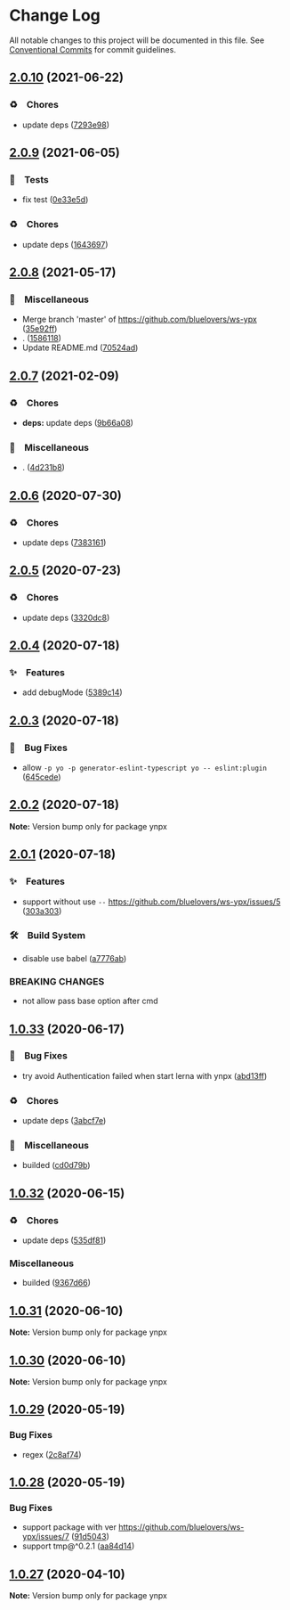 # Change Log

All notable changes to this project will be documented in this file.
See [Conventional Commits](https://conventionalcommits.org) for commit guidelines.

## [2.0.10](https://github.com/bluelovers/ws-ypx/compare/ynpx@2.0.9...ynpx@2.0.10) (2021-06-22)


### ♻️　Chores

* update deps ([7293e98](https://github.com/bluelovers/ws-ypx/commit/7293e9877a3213d7de6dd9349ccc947e1fd80415))





## [2.0.9](https://github.com/bluelovers/ws-ypx/compare/ynpx@2.0.8...ynpx@2.0.9) (2021-06-05)


### 🚨　Tests

* fix test ([0e33e5d](https://github.com/bluelovers/ws-ypx/commit/0e33e5d19f5b9a1cef190d614f29165c465264c2))


### ♻️　Chores

* update deps ([1643697](https://github.com/bluelovers/ws-ypx/commit/1643697a9e6d8dc04415288167013cec8ad56623))





## [2.0.8](https://github.com/bluelovers/ws-ypx/compare/ynpx@2.0.7...ynpx@2.0.8) (2021-05-17)


### 🔖　Miscellaneous

* Merge branch 'master' of https://github.com/bluelovers/ws-ypx ([35e92ff](https://github.com/bluelovers/ws-ypx/commit/35e92ff17be301846a7dbbcd577e2c4e1a38c27e))
* . ([1586118](https://github.com/bluelovers/ws-ypx/commit/15861185de7672cf12238a68c743ea8cb79e2f66))
* Update README.md ([70524ad](https://github.com/bluelovers/ws-ypx/commit/70524ad00a8f3f88ed893a6f4e459d5b3359f265))





## [2.0.7](https://github.com/bluelovers/ws-ypx/compare/ynpx@2.0.6...ynpx@2.0.7) (2021-02-09)


### ♻️　Chores

* **deps:** update deps ([9b66a08](https://github.com/bluelovers/ws-ypx/commit/9b66a0842532a65874f486f00b21cef7b613eec0))


### 🔖　Miscellaneous

* . ([4d231b8](https://github.com/bluelovers/ws-ypx/commit/4d231b8e833f74b6b8c53ae08602d3da05dd7d8f))





## [2.0.6](https://github.com/bluelovers/ws-ypx/compare/ynpx@2.0.5...ynpx@2.0.6) (2020-07-30)


### ♻️　Chores

* update deps ([7383161](https://github.com/bluelovers/ws-ypx/commit/7383161e852e251e01cf4885d9a7ef6cab8f2b73))





## [2.0.5](https://github.com/bluelovers/ws-ypx/compare/ynpx@2.0.4...ynpx@2.0.5) (2020-07-23)


### ♻️　Chores

* update deps ([3320dc8](https://github.com/bluelovers/ws-ypx/commit/3320dc8717b5a762fab4ec0ba1d6af4b53383010))





## [2.0.4](https://github.com/bluelovers/ws-ypx/compare/ynpx@2.0.3...ynpx@2.0.4) (2020-07-18)


### ✨　Features

* add debugMode ([5389c14](https://github.com/bluelovers/ws-ypx/commit/5389c1471972eea0a4959e4bcc0b7490b0295c1e))





## [2.0.3](https://github.com/bluelovers/ws-ypx/compare/ynpx@2.0.2...ynpx@2.0.3) (2020-07-18)


### 🐛　Bug Fixes

* allow `-p yo -p generator-eslint-typescript yo -- eslint:plugin` ([645cede](https://github.com/bluelovers/ws-ypx/commit/645cedeafcdf52d98b66a537c2fedfd06bf443f3))





## [2.0.2](https://github.com/bluelovers/ws-ypx/compare/ynpx@2.0.1...ynpx@2.0.2) (2020-07-18)

**Note:** Version bump only for package ynpx





## [2.0.1](https://github.com/bluelovers/ws-ypx/compare/ynpx@1.0.33...ynpx@2.0.1) (2020-07-18)


### ✨　Features

* support without use `--` https://github.com/bluelovers/ws-ypx/issues/5 ([303a303](https://github.com/bluelovers/ws-ypx/commit/303a30346efc14d25e790738b34244b9124942ac))


### 🛠　Build System

* disable use babel ([a7776ab](https://github.com/bluelovers/ws-ypx/commit/a7776abece957c18145aeac4615923fa746b934f))


### BREAKING CHANGES

* not allow pass base option after cmd





## [1.0.33](https://github.com/bluelovers/ws-ypx/compare/ynpx@1.0.32...ynpx@1.0.33) (2020-06-17)


### 🐛　Bug Fixes

* try avoid Authentication failed when start lerna with ynpx ([abd13ff](https://github.com/bluelovers/ws-ypx/commit/abd13ff673ff1aa5adfde581b2be7de2c32afeca))


### ♻️　Chores

* update deps ([3abcf7e](https://github.com/bluelovers/ws-ypx/commit/3abcf7e3de2aa6945ec4997673c1476abe5f771c))


### 🔖　Miscellaneous

* builded ([cd0d79b](https://github.com/bluelovers/ws-ypx/commit/cd0d79b1c2d9760ddac8d0e686773d67fa6992b9))





## [1.0.32](https://github.com/bluelovers/ws-ypx/compare/ynpx@1.0.31...ynpx@1.0.32) (2020-06-15)


### ♻️　Chores

*  update deps ([535df81](https://github.com/bluelovers/ws-ypx/commit/535df811492b6ce8d61be7e11d0a8db8109e8b56))


### Miscellaneous

* builded ([9367d66](https://github.com/bluelovers/ws-ypx/commit/9367d66a79b6e7606bdc02c69d5cec18d0d2c1aa))





## [1.0.31](https://github.com/bluelovers/ws-ypx/compare/ynpx@1.0.30...ynpx@1.0.31) (2020-06-10)

**Note:** Version bump only for package ynpx





## [1.0.30](https://github.com/bluelovers/ws-ypx/compare/ynpx@1.0.29...ynpx@1.0.30) (2020-06-10)

**Note:** Version bump only for package ynpx





## [1.0.29](https://github.com/bluelovers/ws-ypx/compare/ynpx@1.0.28...ynpx@1.0.29) (2020-05-19)


### Bug Fixes

* regex ([2c8af74](https://github.com/bluelovers/ws-ypx/commit/2c8af74b377d97e7da2efe8602d6aa77d7c2a2ae))





## [1.0.28](https://github.com/bluelovers/ws-ypx/compare/ynpx@1.0.27...ynpx@1.0.28) (2020-05-19)


### Bug Fixes

* support package with ver https://github.com/bluelovers/ws-ypx/issues/7 ([91d5043](https://github.com/bluelovers/ws-ypx/commit/91d5043cb73e79e9ab08a54d0d9371c62cb084cb))
* support tmp@^0.2.1 ([aa84d14](https://github.com/bluelovers/ws-ypx/commit/aa84d14c2090efe88717ac7905424785185c4c88))





## [1.0.27](https://github.com/bluelovers/ws-ypx/compare/ynpx@1.0.26...ynpx@1.0.27) (2020-04-10)

**Note:** Version bump only for package ynpx

